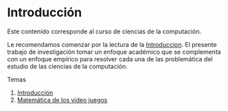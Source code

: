 # Introducción

Este contenido corresponde al curso de ciencias de la computación.

Le recomendamos comenzar por la lectura de la [Introduccion](Ciencia_de_la_Computacion.md). El presente trabajo de investigación tomar un enfoque académico que se complementa con un enfoque empírico para resolver cada una de las problemática del estudio de las ciencias de la computación.

Temas

1. [Introducción](Ciencia_de_la_Computacion.md)
1. [Matemática de los video juegos](Matematica_Juegos.md)
